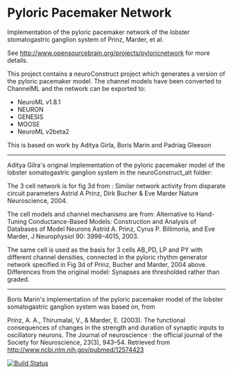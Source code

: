 Pyloric Pacemaker Network
=========================

Implementation of the pyloric pacemaker network of the lobster stomatogastric ganglion system of Prinz, Marder, et al.

See http://www.opensourcebrain.org/projects/pyloricnetwork for more
details.

This project contains a neuroConstruct project which generates a version of the pyloric pacemaker model. The channel models have been converted to ChannelML and the network can be exported to:

- NeuroML v1.8.1
- NEURON
- GENESIS
- MOOSE
- NeuroML v2beta2

This is based on work by Aditya Girla, Boris Marin and Padriag Gleeson


----------------------------------

Aditya Gilra's original implementation of the pyloric pacemaker model of the lobster
somatogastric ganglion system in the neuroConstruct_alt folder:

The 3 cell network is for fig 3d from :
Similar network activity from disparate circuit parameters
Astrid A Prinz, Dirk Bucher & Eve Marder
Nature Neuroscience, 2004.

The cell models and channel mechanisms are from:
Alternative to Hand-Tuning Conductance-Based Models: Construction and Analysis of Databases of Model Neurons
Astrid A. Prinz, Cyrus P. Billimoria, and Eve Marder,
J Neurophysiol 90: 3998–4015, 2003.

The same cell is used as the basis for 3 cells AB_PD, LP and PY with different channel densities,
 connected in the pyloric rhythm generator network specified in Fig 3d of Prinz, Bucher and Marder, 2004 above.
Differences from the original model: Synapses are thresholded rather than graded.

----------------------------------

Boris Marin's implementation of the pyloric pacemaker model of the lobster
somatogastric ganglion system was based on, from

Prinz, A. A., Thirumalai, V., & Marder, E. (2003). The functional
consequences of changes in the strength and duration of synaptic
inputs to oscillatory neurons. The Journal of neuroscience : the
official journal of the Society for Neuroscience, 23(3), 943–54.
Retrieved from http://www.ncbi.nlm.nih.gov/pubmed/12574423


[![Build Status](https://travis-ci.org/OpenSourceBrain/PyloricNetwork.svg?branch=master)](https://travis-ci.org/OpenSourceBrain/PyloricNetwork)
